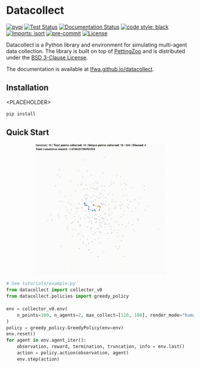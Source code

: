 # Datacollect
[![pypi](https://img.shields.io/pypi/v/datacollect?label=pypi)](<LINK TO PYPI>)
[![Test Status](https://github.com/lfwa/datacollect/actions/workflows/test.yml/badge.svg)](https://github.com/lfwa/datacollect/actions/workflows/test.yml)
[![Documentation Status](https://github.com/lfwa/datacollect/actions/workflows/documentation.yml/badge.svg)](https://lfwa.github.io/datacollect/)
[![code style: black](https://img.shields.io/badge/code%20style-black-000000.svg)](https://github.com/psf/black)
[![Imports: isort](https://img.shields.io/badge/%20imports-isort-%231674b1?style=flat&labelColor=ef8336)](https://pycqa.github.io/isort/)
[![pre-commit](https://img.shields.io/badge/pre--commit-enabled-brightgreen?logo=pre-commit)](https://github.com/pre-commit/pre-commit)
[![License](https://img.shields.io/github/license/lfwa/datacollect)](https://github.com/lfwa/datacollect/blob/main/LICENSE)

Datacollect is a Python library and environment for simulating multi-agent data collection. The library is built on top of [PettingZoo](https://github.com/Farama-Foundation/PettingZoo) and is distributed under the [BSD 3-Clause License](LICENSE).

The documentation is available at [lfwa.github.io/datacollect](https://lfwa.github.io/datacollect/).

## Installation
\<PLACEHOLDER>

```bash
pip install
```
## Quick Start

<p align="center">
    <img src="https://raw.githubusercontent.com/lfwa/datacollect/main/datacollect.gif" width="350px"/>
</p>

```python
# See tutorials/example.py
from datacollect import collector_v0
from datacollect.policies import greedy_policy

env = collector_v0.env(
    n_points=300, n_agents=2, max_collect=[120, 180], render_mode="human"
)
policy = greedy_policy.GreedyPolicy(env=env)
env.reset()
for agent in env.agent_iter():
    observation, reward, termination, truncation, info = env.last()
    action = policy.action(observation, agent)
    env.step(action)
```
